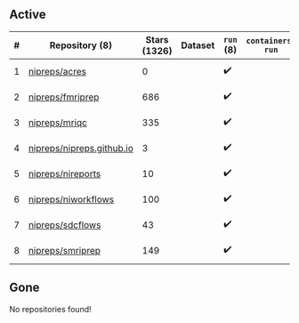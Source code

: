 ## Active
| # | Repository (8) | Stars (1326) | Dataset | `run` (8) | `containers-run` | Last Modified |
| --- | --- | --- | --- | --- | --- | --- |
| 1 | [nipreps/acres](https://github.com/nipreps/acres) | 0 |  | :heavy_check_mark: |  | 2025-06-18 11:37:23+00:00 |
| 2 | [nipreps/fmriprep](https://github.com/nipreps/fmriprep) | 686 |  | :heavy_check_mark: |  | 2025-08-27 15:02:58+00:00 |
| 3 | [nipreps/mriqc](https://github.com/nipreps/mriqc) | 335 |  | :heavy_check_mark: |  | 2025-08-18 13:42:57+00:00 |
| 4 | [nipreps/nipreps.github.io](https://github.com/nipreps/nipreps.github.io) | 3 |  | :heavy_check_mark: |  | 2025-09-03 05:57:54+00:00 |
| 5 | [nipreps/nireports](https://github.com/nipreps/nireports) | 10 |  | :heavy_check_mark: |  | 2025-08-18 11:03:40+00:00 |
| 6 | [nipreps/niworkflows](https://github.com/nipreps/niworkflows) | 100 |  | :heavy_check_mark: |  | 2025-08-19 15:50:30+00:00 |
| 7 | [nipreps/sdcflows](https://github.com/nipreps/sdcflows) | 43 |  | :heavy_check_mark: |  | 2025-08-12 23:52:09+00:00 |
| 8 | [nipreps/smriprep](https://github.com/nipreps/smriprep) | 149 |  | :heavy_check_mark: |  | 2025-08-27 11:09:53+00:00 |

## Gone
No repositories found!
